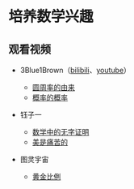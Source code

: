# 培养数学兴趣

## 观看视频

- 3Blue1Brown（[bilibili](https://space.bilibili.com/88461692?spm_id_from=333.337.0.0)、[youtube](https://www.youtube.com/@3blue1brown)）

    - [圆周率的由来](https://www.bilibili.com/video/BV1EW411p727/?spm_id_from=333.1387.homepage.video_card.click&vd_source=374469ed9b56f923c89fe4b05d5c253b)
    - [概率的概率](https://www.bilibili.com/video/BV1Bz411b7Jy/?spm_id_from=333.1387.homepage.video_card.click&vd_source=374469ed9b56f923c89fe4b05d5c253b)

- 钰子一
  
   - [数学中的无字证明](https://www.bilibili.com/video/BV1Eg411x7Yi/?spm_id_from=333.337.search-card.all.click&vd_source=374469ed9b56f923c89fe4b05d5c253b)
   - [美是痛苦的](https://www.bilibili.com/video/BV1HB4y1b7K4/?spm_id_from=333.337.search-card.all.click&vd_source=374469ed9b56f923c89fe4b05d5c253b)


- 图灵宇宙

    - [黄金比例](https://www.bilibili.com/video/BV1Vz42167xn/?spm_id_from=333.337.search-card.all.click&vd_source=374469ed9b56f923c89fe4b05d5c253b)